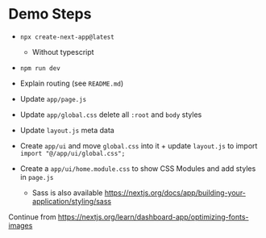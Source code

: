 # Demo Steps

- `npx create-next-app@latest`
  - Without typescript
  
- `npm run dev`

- Explain routing (see `README.md`)

- Update `app/page.js` 

- Update `app/global.css` delete all `:root` and `body` styles

- Update `layout.js` meta data

- Create `app/ui` and move `global.css` into it + update `layout.js` to import `import "@/app/ui/global.css";`

- Create a `app/ui/home.module.css` to show CSS Modules and add styles in `page.js`
  - Sass is also available https://nextjs.org/docs/app/building-your-application/styling/sass

Continue from https://nextjs.org/learn/dashboard-app/optimizing-fonts-images
